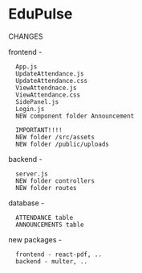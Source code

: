 # EduPulse

CHANGES

  frontend - 

      App.js
      UpdateAttendance.js
      UpdateAttendance.css
      ViewAttendnace.js
      ViewAttendance.css
      SidePanel.js
      Login.js
      NEW component folder Announcement

      IMPORTANT!!!!
      NEW folder /src/assets
      NEW folder /public/uploads
      
      
  backend -
      
      server.js
      NEW folder controllers
      NEW folder routes
      
  database -
  
      ATTENDANCE table
      ANNOUNCEMENTS table

  new packages - 

      frontend - react-pdf, ..
      backend - multer, ..
